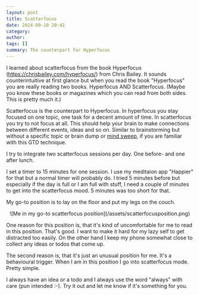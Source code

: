 ```yaml
---
layout: post
title: Scatterfocus
date: 2024-09-10 20:42
category: 
author: 
tags: []
summary: The counterpart for Hyperfocus
---
```

I learned about scatterfocus from the book Hyperfocus (<https://chrisbailey.com/hyperfocus/>) from Chris Bailey. It sounds counterintuitive at first glance but when you read the book "Hyperfocus" you are really reading two books. Hyperfocus AND Scatterfocus. (Maybe you know these books or magazines which you can read from both sides. This is pretty much it.)

Scatterfocus is the counterpart to Hyperfocus.
In hyperfocus you stay focused on one topic, one task for a decent amount of time.
In scatterfocus you try to not focus at all. This should help your brain to make connections between different events, ideas and so on. Similar to brainstorming but without a specific topic or brain dump or [mind sweep](https://gettingthingsdone.com/2015/05/podcast-03-david-allen-guides-you-through-a-mind-sweep/), if you are familiar with this GTD technique.

I try to integrate two scatterfocus sessions per day. One before- and one after lunch.

I set a timer to 15 minutes for one session. I use my meditaion app "Happier" for that but a normal timer will probably do. I tried 5 minutes before but especially if the day is full or I am full with stuff, I need a couple of minutes to get into the scatterfocus mood. 5 minutes was too short for that.

My go-to position is to lay on the floor and put my legs on the couch.

<div align="center">![Me in my go-to scatterfocus position](/assets/scatterfocusposition.png)</div>

One reason for this position is, that it's kind of uncomfortable for me to read in this position. That's good. I want to make it hard for my lazy self to get distracted too easily. On the other hand I keep my phone somewhat close to collect any ideas or todos that come up.

The second reason is, that it's just an unusual position for me. It's a behavioural trigger. When I am in this position I go into scatterfocus mode. Pretty simple.

I always have an idea or a todo and I always use the word "always" with care (pun intended :-). Try it out and let me know if it's something for you.
